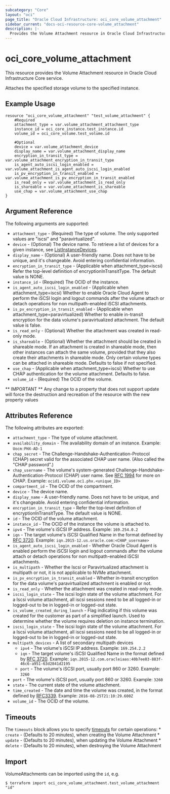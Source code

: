 ```yaml
---
subcategory: "Core"
layout: "oci"
page_title: "Oracle Cloud Infrastructure: oci_core_volume_attachment"
sidebar_current: "docs-oci-resource-core-volume_attachment"
description: |-
  Provides the Volume Attachment resource in Oracle Cloud Infrastructure Core service
---
```


# oci_core_volume_attachment
This resource provides the Volume Attachment resource in Oracle Cloud Infrastructure Core service.

Attaches the specified storage volume to the specified instance.


## Example Usage

```hcl
resource "oci_core_volume_attachment" "test_volume_attachment" {
	#Required
	attachment_type = var.volume_attachment_attachment_type
	instance_id = oci_core_instance.test_instance.id
	volume_id = oci_core_volume.test_volume.id

	#Optional
	device = var.volume_attachment_device
	display_name = var.volume_attachment_display_name
	encryption_in_transit_type = var.volume_attachment_encryption_in_transit_type
	is_agent_auto_iscsi_login_enabled = var.volume_attachment_is_agent_auto_iscsi_login_enabled
	is_pv_encryption_in_transit_enabled = var.volume_attachment_is_pv_encryption_in_transit_enabled
	is_read_only = var.volume_attachment_is_read_only
	is_shareable = var.volume_attachment_is_shareable
	use_chap = var.volume_attachment_use_chap
}
```

## Argument Reference

The following arguments are supported:

* `attachment_type` - (Required) The type of volume. The only supported values are "iscsi" and "paravirtualized".
* `device` - (Optional) The device name. To retrieve a list of devices for a given instance, see [ListInstanceDevices](https://docs.cloud.oracle.com/iaas/api/#/en/iaas/latest/Device/ListInstanceDevices).
* `display_name` - (Optional) A user-friendly name. Does not have to be unique, and it's changeable. Avoid entering confidential information.
* `encryption_in_transit_type` - (Applicable when attachment_type=iscsi) Refer the top-level definition of encryptionInTransitType. The default value is NONE.
* `instance_id` - (Required) The OCID of the instance.
* `is_agent_auto_iscsi_login_enabled` - (Applicable when attachment_type=iscsi) Whether to enable Oracle Cloud Agent to perform the iSCSI login and logout commands after the volume attach or detach operations for non multipath-enabled iSCSI attachments. 
* `is_pv_encryption_in_transit_enabled` - (Applicable when attachment_type=paravirtualized) Whether to enable in-transit encryption for the data volume's paravirtualized attachment. The default value is false.
* `is_read_only` - (Optional) Whether the attachment was created in read-only mode.
* `is_shareable` - (Optional) Whether the attachment should be created in shareable mode. If an attachment is created in shareable mode, then other instances can attach the same volume, provided that they also create their attachments in shareable mode. Only certain volume types can be attached in shareable mode. Defaults to false if not specified.
* `use_chap` - (Applicable when attachment_type=iscsi) Whether to use CHAP authentication for the volume attachment. Defaults to false.
* `volume_id` - (Required) The OCID of the volume.


** IMPORTANT **
Any change to a property that does not support update will force the destruction and recreation of the resource with the new property values

## Attributes Reference

The following attributes are exported:

* `attachment_type` - The type of volume attachment.
* `availability_domain` - The availability domain of an instance.  Example: `Uocm:PHX-AD-1`
* `chap_secret` - The Challenge-Handshake-Authentication-Protocol (CHAP) secret valid for the associated CHAP user name. (Also called the "CHAP password".)
* `chap_username` - The volume's system-generated Challenge-Handshake-Authentication-Protocol (CHAP) user name. See [RFC 1994](https://tools.ietf.org/html/rfc1994) for more on CHAP.  Example: `ocid1.volume.oc1.phx.<unique_ID>`
* `compartment_id` - The OCID of the compartment.
* `device` - The device name.
* `display_name` - A user-friendly name. Does not have to be unique, and it's changeable. Avoid entering confidential information.
* `encryption_in_transit_type` - Refer the top-level definition of encryptionInTransitType. The default value is NONE.
* `id` - The OCID of the volume attachment.
* `instance_id` - The OCID of the instance the volume is attached to.
* `ipv4` - The volume's iSCSI IP address.  Example: `169.254.0.2` 
* `iqn` - The target volume's iSCSI Qualified Name in the format defined by [RFC 3720](https://tools.ietf.org/html/rfc3720#page-32).  Example: `iqn.2015-12.us.oracle.com:<CHAP_username>` 
* `is_agent_auto_iscsi_login_enabled` - Whether Oracle Cloud Agent is enabled perform the iSCSI login and logout commands after the volume attach or detach operations for non multipath-enabled iSCSI attachments. 
* `is_multipath` - Whether the Iscsi or Paravirtualized attachment is multipath or not, it is not applicable to NVMe attachment.
* `is_pv_encryption_in_transit_enabled` - Whether in-transit encryption for the data volume's paravirtualized attachment is enabled or not.
* `is_read_only` - Whether the attachment was created in read-only mode.
* `iscsi_login_state` - The iscsi login state of the volume attachment. For a Iscsi volume attachment, all iscsi sessions need to be all logged-in or logged-out to be in logged-in or logged-out state. 
* `is_volume_created_during_launch` - Flag indicating if this volume was created for the customer as part of a simplified launch. Used to determine whether the volume requires deletion on instance termination. 
* `iscsi_login_state` - The iscsi login state of the volume attachment. For a Iscsi volume attachment, all iscsi sessions need to be all logged-in or logged-out to be in logged-in or logged-out state.
* `multipath_devices` - A list of secondary multipath devices
	* `ipv4` - The volume's iSCSI IP address.  Example: `169.254.2.2`
	* `iqn` - The target volume's iSCSI Qualified Name in the format defined by [RFC 3720](https://tools.ietf.org/html/rfc3720#page-32).  Example: `iqn.2015-12.com.oracleiaas:40b7ee03-883f-46c6-a951-63d2841d2195`
	* `port` - The volume's iSCSI port, usually port 860 or 3260.  Example: `3260`
* `port` - The volume's iSCSI port, usually port 860 or 3260.  Example: `3260`
* `state` - The current state of the volume attachment.
* `time_created` - The date and time the volume was created, in the format defined by [RFC3339](https://tools.ietf.org/html/rfc3339).  Example: `2016-08-25T21:10:29.600Z`
* `volume_id` - The OCID of the volume.

## Timeouts

The `timeouts` block allows you to specify [timeouts](https://registry.terraform.io/providers/oracle/oci/latest/docs/guides/changing_timeouts) for certain operations:
	* `create` - (Defaults to 20 minutes), when creating the Volume Attachment
	* `update` - (Defaults to 20 minutes), when updating the Volume Attachment
	* `delete` - (Defaults to 20 minutes), when destroying the Volume Attachment


## Import

VolumeAttachments can be imported using the `id`, e.g.

```
$ terraform import oci_core_volume_attachment.test_volume_attachment "id"
```